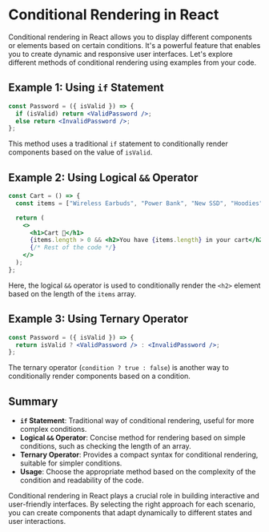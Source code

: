 # Conditional Rendering in React

Conditional rendering in React allows you to display different components or elements based on certain conditions. It's a powerful feature that enables you to create dynamic and responsive user interfaces. Let's explore different methods of conditional rendering using examples from your code.

## Example 1: Using `if` Statement

```jsx
const Password = ({ isValid }) => {
  if (isValid) return <ValidPassword />;
  else return <InvalidPassword />;
};
```

This method uses a traditional `if` statement to conditionally render components based on the value of `isValid`.

## Example 2: Using Logical `&&` Operator

```jsx
const Cart = () => {
  const items = ["Wireless Earbuds", "Power Bank", "New SSD", "Hoodies"];

  return (
    <>
      <h1>Cart 🛒</h1>
      {items.length > 0 && <h2>You have {items.length} in your cart</h2>}
      {/* Rest of the code */}
    </>
  );
};
```

Here, the logical `&&` operator is used to conditionally render the `<h2>` element based on the length of the `items` array.

## Example 3: Using Ternary Operator

```jsx
const Password = ({ isValid }) => {
  return isValid ? <ValidPassword /> : <InvalidPassword />;
};
```

The ternary operator (`condition ? true : false`) is another way to conditionally render components based on a condition.

## Summary

- **`if` Statement**: Traditional way of conditional rendering, useful for more complex conditions.
- **Logical `&&` Operator**: Concise method for rendering based on simple conditions, such as checking the length of an array.
- **Ternary Operator**: Provides a compact syntax for conditional rendering, suitable for simpler conditions.
- **Usage**: Choose the appropriate method based on the complexity of the condition and readability of the code.

Conditional rendering in React plays a crucial role in building interactive and user-friendly interfaces. By selecting the right approach for each scenario, you can create components that adapt dynamically to different states and user interactions.